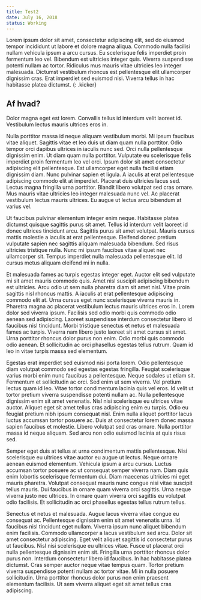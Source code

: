 ```yaml
---
title: Test2
date: July 16, 2018
status: Working
---
```


Lorem ipsum dolor sit amet, consectetur adipiscing elit, sed do eiusmod tempor incididunt ut labore et dolore magna aliqua. Commodo nulla facilisi nullam vehicula ipsum a arcu cursus. Eu scelerisque felis imperdiet proin fermentum leo vel. Bibendum est ultricies integer quis. Viverra suspendisse potenti nullam ac tortor. Ridiculus mus mauris vitae ultricies leo integer malesuada. Dictumst vestibulum rhoncus est pellentesque elit ullamcorper dignissim cras. Erat imperdiet sed euismod nisi. Viverra tellus in hac habitasse platea dictumst.
{: .kicker}

## Af hvad?

Dolor magna eget est lorem. Convallis tellus id interdum velit laoreet id. Vestibulum lectus mauris ultrices eros in.

Nulla porttitor massa id neque aliquam vestibulum morbi. Mi ipsum faucibus vitae aliquet. Sagittis vitae et leo duis ut diam quam nulla porttitor. Odio tempor orci dapibus ultrices in iaculis nunc sed. Orci nulla pellentesque dignissim enim. Ut diam quam nulla porttitor. Vulputate eu scelerisque felis imperdiet proin fermentum leo vel orci. Ipsum dolor sit amet consectetur adipiscing elit pellentesque. Est ullamcorper eget nulla facilisi etiam dignissim diam. Nunc pulvinar sapien et ligula. A iaculis at erat pellentesque adipiscing commodo elit at imperdiet. Placerat duis ultricies lacus sed. Lectus magna fringilla urna porttitor. Blandit libero volutpat sed cras ornare. Mus mauris vitae ultricies leo integer malesuada nunc vel. Ac placerat vestibulum lectus mauris ultrices. Eu augue ut lectus arcu bibendum at varius vel.

Ut faucibus pulvinar elementum integer enim neque. Habitasse platea dictumst quisque sagittis purus sit amet. Tellus id interdum velit laoreet id donec ultrices tincidunt arcu. Sagittis purus sit amet volutpat. Mauris cursus mattis molestie a iaculis at erat pellentesque. Eleifend donec pretium vulputate sapien nec sagittis aliquam malesuada bibendum. Sed risus ultricies tristique nulla. Nunc mi ipsum faucibus vitae aliquet nec ullamcorper sit. Tempus imperdiet nulla malesuada pellentesque elit. Id cursus metus aliquam eleifend mi in nulla.

Et malesuada fames ac turpis egestas integer eget. Auctor elit sed vulputate mi sit amet mauris commodo quis. Amet nisl suscipit adipiscing bibendum est ultricies. Arcu odio ut sem nulla pharetra diam sit amet nisl. Vitae proin sagittis nisl rhoncus mattis. A iaculis at erat pellentesque adipiscing commodo elit at. Urna cursus eget nunc scelerisque viverra mauris in. Pharetra magna ac placerat vestibulum lectus mauris ultrices eros in. Lorem dolor sed viverra ipsum. Facilisis sed odio morbi quis commodo odio aenean sed adipiscing. Laoreet suspendisse interdum consectetur libero id faucibus nisl tincidunt. Morbi tristique senectus et netus et malesuada fames ac turpis. Viverra nam libero justo laoreet sit amet cursus sit amet. Urna porttitor rhoncus dolor purus non enim. Odio morbi quis commodo odio aenean. Et sollicitudin ac orci phasellus egestas tellus rutrum. Quam id leo in vitae turpis massa sed elementum.

Egestas erat imperdiet sed euismod nisi porta lorem. Odio pellentesque diam volutpat commodo sed egestas egestas fringilla. Feugiat scelerisque varius morbi enim nunc faucibus a pellentesque. Neque sodales ut etiam sit. Fermentum et sollicitudin ac orci. Sed enim ut sem viverra. Vel pretium lectus quam id leo. Vitae tortor condimentum lacinia quis vel eros. Id velit ut tortor pretium viverra suspendisse potenti nullam ac. Nulla pellentesque dignissim enim sit amet venenatis. Nisl nisi scelerisque eu ultrices vitae auctor. Aliquet eget sit amet tellus cras adipiscing enim eu turpis. Odio eu feugiat pretium nibh ipsum consequat nisl. Enim nulla aliquet porttitor lacus luctus accumsan tortor posuere ac. Duis at consectetur lorem donec massa sapien faucibus et molestie. Libero volutpat sed cras ornare. Nulla porttitor massa id neque aliquam. Sed arcu non odio euismod lacinia at quis risus sed.

Semper eget duis at tellus at urna condimentum mattis pellentesque. Nisi scelerisque eu ultrices vitae auctor eu augue ut lectus. Neque ornare aenean euismod elementum. Vehicula ipsum a arcu cursus. Luctus accumsan tortor posuere ac ut consequat semper viverra nam. Diam quis enim lobortis scelerisque fermentum dui. Diam maecenas ultricies mi eget mauris pharetra. Volutpat consequat mauris nunc congue nisi vitae suscipit tellus mauris. Dui faucibus in ornare quam viverra orci sagittis. Urna neque viverra justo nec ultrices. In ornare quam viverra orci sagittis eu volutpat odio facilisis. Et sollicitudin ac orci phasellus egestas tellus rutrum tellus.

Senectus et netus et malesuada. Augue lacus viverra vitae congue eu consequat ac. Pellentesque dignissim enim sit amet venenatis urna. Id faucibus nisl tincidunt eget nullam. Viverra ipsum nunc aliquet bibendum enim facilisis. Commodo ullamcorper a lacus vestibulum sed arcu. Dolor sit amet consectetur adipiscing. Eget velit aliquet sagittis id consectetur purus ut faucibus. Nisl nisi scelerisque eu ultrices vitae. Fusce ut placerat orci nulla pellentesque dignissim enim sit. Fringilla urna porttitor rhoncus dolor purus non. Interdum consectetur libero id faucibus. In hac habitasse platea dictumst. Cras semper auctor neque vitae tempus quam. Tortor pretium viverra suspendisse potenti nullam ac tortor vitae. Mi in nulla posuere sollicitudin. Urna porttitor rhoncus dolor purus non enim praesent elementum facilisis. Ut sem viverra aliquet eget sit amet tellus cras adipiscing.